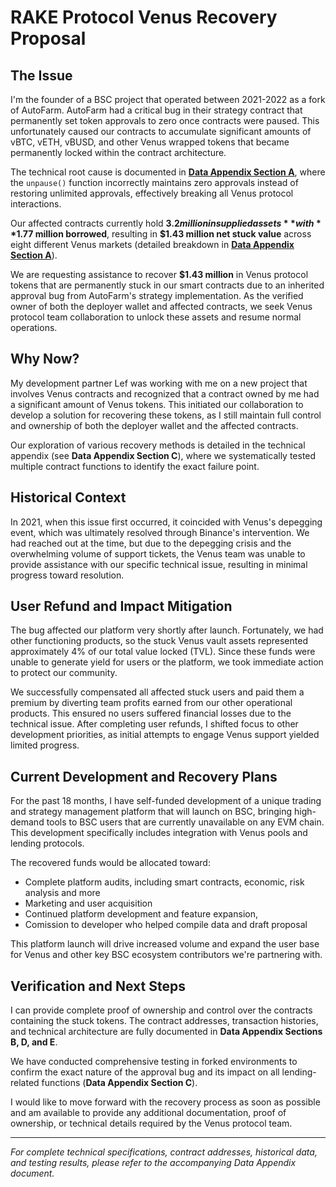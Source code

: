 # RAKE Protocol Venus Recovery Proposal


## The Issue

I'm the founder of a BSC project that operated between 2021-2022 as a fork of AutoFarm. AutoFarm had a critical bug in their strategy contract that permanently set token approvals to zero once contracts were paused. This unfortunately caused our contracts to accumulate significant amounts of vBTC, vETH, vBUSD, and other Venus wrapped tokens that became permanently locked within the contract architecture.

The technical root cause is documented in **[Data Appendix Section A](./data_appendix.md#a-technical-root-cause)**, where the `unpause()` function incorrectly maintains zero approvals instead of restoring unlimited approvals, effectively breaking all Venus protocol interactions.

Our affected contracts currently hold **$3.2 million in supplied assets** with **$1.77 million borrowed**, resulting in **$1.43 million net stuck value** across eight different Venus markets 
(detailed breakdown in **[Data Appendix Section A](./data_appendix.md#b-affected-contract-details)**).

We are requesting assistance to recover **$1.43 million** in Venus protocol tokens that are permanently stuck in our smart contracts due to an inherited approval bug from AutoFarm's strategy implementation. As the verified owner of both the deployer wallet and affected contracts, we seek Venus protocol team collaboration to unlock these assets and resume normal operations.

## Why Now?

My development partner Lef was working with me on a new project that involves Venus contracts and recognized that a contract owned by me had a significant amount of Venus tokens. This initiated our collaboration to develop a solution for recovering these tokens, as I still maintain full control and ownership of both the deployer wallet and the affected contracts.

Our exploration of various recovery methods is detailed in the technical appendix (see **Data Appendix Section C**), where we systematically tested multiple contract functions to identify the exact failure point.


## Historical Context

In 2021, when this issue first occurred, it coincided with Venus's depegging event, which was ultimately resolved through Binance's intervention. We had reached out at the time, but due to the depegging crisis and the overwhelming volume of support tickets, the Venus team was unable to provide assistance with our specific technical issue, resulting in minimal progress toward resolution.

## User Refund and Impact Mitigation

The bug affected our platform very shortly after launch. Fortunately, we had other functioning products, so the stuck Venus vault assets represented approximately 4% of our total value locked (TVL). Since these funds were unable to generate yield for users or the platform, we took immediate action to protect our community.

We successfully compensated all affected stuck users and paid them a premium by diverting team profits earned from our other operational products. This ensured no users suffered financial losses due to the technical issue. After completing user refunds, I shifted focus to other development priorities, as initial attempts to engage Venus support yielded limited progress.

## Current Development and Recovery Plans

For the past 18 months, I have self-funded development of a unique trading and strategy management platform that will launch on BSC, bringing high-demand tools to BSC users that are currently unavailable on any EVM chain. This development specifically includes integration with Venus pools and lending protocols.

The recovered funds would be allocated toward:

- Complete platform audits, including smart contracts, economic, risk analysis and more
- Marketing and user acquisition
- Continued platform development and feature expansion,
- Comission to developer who helped compile data and draft proposal

This platform launch will drive increased volume and expand the user base for Venus and other key BSC ecosystem contributors we're partnering with.

## Verification and Next Steps

I can provide complete proof of ownership and control over the contracts containing the stuck tokens. The contract addresses, transaction histories, and technical architecture are fully documented in **Data Appendix Sections B, D, and E**.

We have conducted comprehensive testing in forked environments to confirm the exact nature of the approval bug and its impact on all lending-related functions (**Data Appendix Section C**).

I would like to move forward with the recovery process as soon as possible and am available to provide any additional documentation, proof of ownership, or technical details required by the Venus protocol team.

---

_For complete technical specifications, contract addresses, historical data, and testing results, please refer to the accompanying Data Appendix document._
